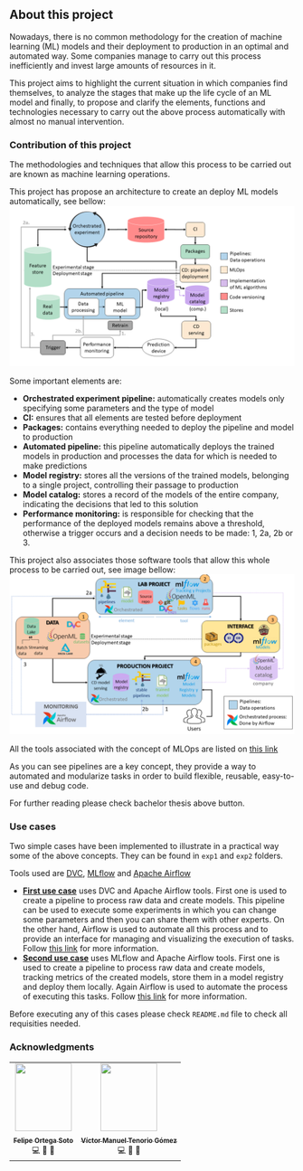 ## About this project

Nowadays, there is no common methodology for the creation of machine learning (ML) models and their deployment to production in an optimal and automated way. Some companies manage to carry out this process inefficiently and invest large amounts of resources in it.

This project aims to highlight the current situation in which companies find themselves, to analyze the stages that make up the life cycle of an ML model and finally, to propose and clarify the elements, functions and technologies necessary to carry out the above process automatically with almost no manual intervention.

### Contribution of this project
The methodologies and techniques that allow this process to be carried out are known as machine learning operations.

This project has propose an architecture to create an deploy ML models automatically, see bellow:
![Fully automated high-level process](assets/images/high_level.png "Fully automated process")

Some important elements are:
- **Orchestrated experiment pipeline:** automatically creates models only specifying some parameters and the type of model
- **CI:** ensures that all elements are tested before deployment
- **Packages:** contains everything needed to deploy the pipeline and model to production
- **Automated pipeline:** this pipeline automatically deploys the trained models in production and processes the data for which is needed to make predictions
- **Model registry:** stores all the versions of the trained models, belonging to a single project, controlling their passage to production
- **Model catalog:** stores a record of the models of the entire company, indicating the decisions that led to this solution
- **Performance monitoring:** is responsible for checking that the performance of the deployed models remains above a threshold, otherwise a trigger occurs and a decision needs to be made: 1, 2a, 2b or 3.

This project also associates those software tools that allow this whole process to be carried out, see image bellow:
![Tools that take care of implementing each step](assets/images/tools.png "Tools in fully automated process")

All the tools associated with the concept of MLOps are listed on [this link](https://github.com/EthicalML/awesome-production-machine-learning#model-serving-and-monitoring)

As you can see pipelines are a key concept, they provide a way to automated and modularize tasks in order to build flexible, reusable, easy-to-use and debug code.

For further reading please check bachelor thesis above button.

### Use cases

Two simple cases have been implemented to illustrate in a practical way some of the above concepts. They can be found in `exp1` and `exp2` folders.

Tools used are [DVC](https://dvc.org/), [MLflow](https://www.mlflow.org/) and [Apache Airflow](https://airflow.apache.org/docs/apache-airflow/stable/index.html)

- [**First use case**](./exp1.html) uses DVC and Apache Airflow tools. First one is used to create a pipeline to process raw data and create models. This pipeline can be used to execute some experiments in which you can change some parameters and then you can share them with other experts. On the other hand, Airflow is used to automate all this process and to provide an interface for managing and visualizing the execution of tasks. Follow [this link](./exp1.html) for more information. 
- [**Second use case**](./exp2.html)  uses MLflow and Apache Airflow tools. First one is used to create a pipeline to process raw data and create models, tracking metrics of the created models, store them in a model registry and deploy them locally. Again Airflow is used to automate the process of executing this tasks. Follow [this link](./exp2.html) for more information.

Before executing any of this cases please check `README.md` file to check all requisities needed.

### Acknowledgments
<table>
<td align="center"><a href="https://github.com/glimmerphoenix"><img src="https://avatars.githubusercontent.com/u/1359409?v=4" height="120" width="100px;" alt=""/><br /><sub><b>Felipe Ortega Soto</b></sub></a><br /><a title="Code">💻</a> <a title="Answering Questions">💬</a> <a title="Documentation">📖</a> <a title="Talks" </a></td>
  
<td align="center"><a href="https://github.com/vmtenorio"><img src="https://github.com/vmtenorio/vmtenorio.github.io/blob/master/images/vmtg.jpg?raw=true" height="120" width="100px;" alt=""/><br /><sub><b>Víctor Manuel Tenorio Gómez</b></sub></a><br /><a title="Code">💻</a> <a title="Answering Questions">💬</a> <a title="Documentation">📖</a> <a title="Reviewed Pull Requests" </a></td>
  
</table>

